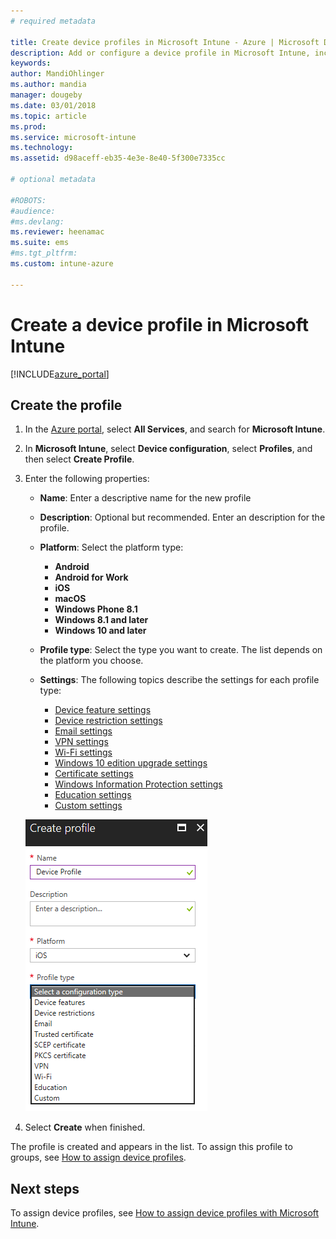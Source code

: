 ```yaml
---
# required metadata

title: Create device profiles in Microsoft Intune - Azure | Microsoft Docs
description: Add or configure a device profile in Microsoft Intune, including selecting the platform type, and configuring the settings within the Azure portal
keywords:
author: MandiOhlinger
ms.author: mandia
manager: dougeby
ms.date: 03/01/2018
ms.topic: article
ms.prod:
ms.service: microsoft-intune
ms.technology:
ms.assetid: d98aceff-eb35-4e3e-8e40-5f300e7335cc

# optional metadata

#ROBOTS:
#audience:
#ms.devlang:
ms.reviewer: heenamac
ms.suite: ems
#ms.tgt_pltfrm:
ms.custom: intune-azure

---
```


# Create a device profile in Microsoft Intune

[!INCLUDE[azure_portal](./includes/azure_portal.md)]

## Create the profile
1. In the [Azure portal](https://portal.azure.com), select **All Services**, and search for **Microsoft Intune**.

2. In **Microsoft Intune**, select **Device configuration**, select **Profiles**, and then select **Create Profile**.

3. Enter the following properties: 

	- **Name**: Enter a descriptive name for the new profile
	- **Description**: Optional but recommended. Enter an description for the profile.
	- **Platform**: Select the platform type:  

		- **Android**
		- **Android for Work**
		- **iOS**
		- **macOS**
		- **Windows Phone 8.1**
		- **Windows 8.1 and later**
		- **Windows 10 and later**

	- **Profile type**: Select the type you want to create. The list depends on the platform you choose.
	- **Settings**: The following topics describe the settings for each profile type:

		-  [Device feature settings](device-features-configure.md)
		-  [Device restriction settings](device-restrictions-configure.md)
		-  [Email settings](email-settings-configure.md)
		-  [VPN settings](vpn-settings-configure.md)
		-  [Wi-Fi settings](wi-fi-settings-configure.md)
		-  [Windows 10 edition upgrade settings](edition-upgrade-configure-windows-10.md)
		-  [Certificate settings](certificates-configure.md)
		-  [Windows Information Protection settings](windows-information-protection-configure.md)
		-  [Education settings](education-settings-configure.md)
		-  [Custom settings](custom-settings-configure.md)

	![Enter the settings to create a device profile](./media/create-device-profile.png)

4. Select **Create** when finished. 

The profile is created and appears in the list. To assign this profile to groups, see [How to assign device profiles](device-profile-assign.md).


## Next steps
To assign device profiles, see [How to assign device profiles with Microsoft Intune](device-profile-assign.md).